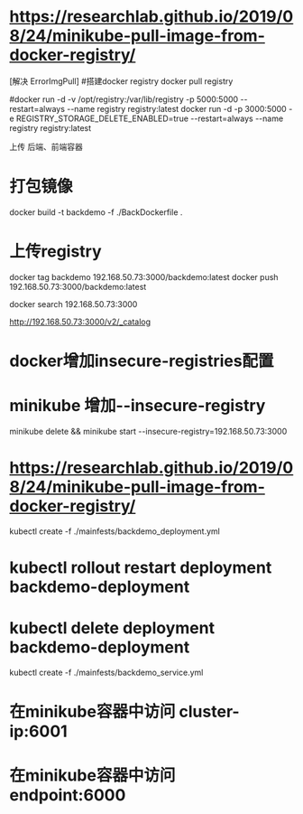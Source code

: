 # https://researchlab.github.io/2019/08/24/minikube-pull-image-from-docker-registry/

[解决 ErrorImgPull]
#搭建docker registry
docker pull registry

#docker run -d -v /opt/registry:/var/lib/registry -p 5000:5000 --restart=always --name registry registry:latest
docker run -d -p 3000:5000 -e REGISTRY_STORAGE_DELETE_ENABLED=true  --restart=always --name registry registry:latest

上传 后端、前端容器
# 打包镜像
docker build -t backdemo  -f ./BackDockerfile .
# 上传registry
docker tag backdemo 192.168.50.73:3000/backdemo:latest
docker push 192.168.50.73:3000/backdemo:latest

 docker search 192.168.50.73:3000

http://192.168.50.73:3000/v2/_catalog

# docker增加insecure-registries配置
# minikube 增加--insecure-registry
minikube delete && minikube start --insecure-registry=192.168.50.73:3000
# https://researchlab.github.io/2019/08/24/minikube-pull-image-from-docker-registry/

kubectl create  -f ./mainfests/backdemo_deployment.yml
# kubectl rollout restart deployment backdemo-deployment
# kubectl delete deployment backdemo-deployment

kubectl create  -f ./mainfests/backdemo_service.yml
# 在minikube容器中访问 cluster-ip:6001
# 在minikube容器中访问 endpoint:6000